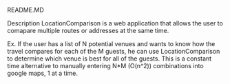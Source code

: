 README.MD

Description
LocationComparison is a web application that allows the user to comapare multiple routes or addresses at the same time.

Ex. If the user has a list of N potential venues and wants to know how the travel compares for each of the M guests, he can use LocationComparison to determine which venue is best for all of the guests. This is a constant time alternative to manually entering N*M (O(n^2)) combinations into google maps, 1 at a time.

